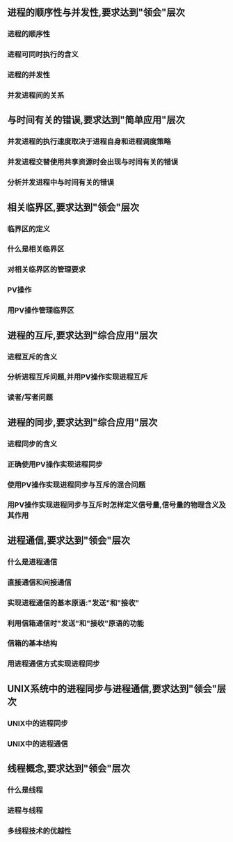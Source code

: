 ## 进程的顺序性与并发性,要求达到"领会"层次
### 进程的顺序性
### 进程可同时执行的含义
### 进程的并发性
### 并发进程间的关系
## 与时间有关的错误,要求达到"简单应用"层次
### 并发进程的执行速度取决于进程自身和进程调度策略
### 并发进程交替使用共享资源时会出现与时间有关的错误
### 分析并发进程中与时间有关的错误
## 相关临界区,要求达到"领会"层次
### 临界区的定义
### 什么是相关临界区
### 对相关临界区的管理要求
### PV操作
### 用PV操作管理临界区
## 进程的互斥,要求达到"综合应用"层次
### 进程互斥的含义
### 分析进程互斥问题,并用PV操作实现进程互斥
### 读者/写者问题
## 进程的同步,要求达到"综合应用"层次
### 进程同步的含义
### 正确使用PV操作实现进程同步
### 使用PV操作实现进程同步与互斥的混合问题
### 用PV操作实现进程同步与互斥时怎样定义信号量,信号量的物理含义及其作用
## 进程通信,要求达到"领会"层次
### 什么是进程通信
### 直接通信和间接通信
### 实现进程通信的基本原语:"发送"和"接收"
### 利用信箱通信时"发送"和"接收"原语的功能
### 信箱的基本结构
### 用进程通信方式实现进程同步
## UNIX系统中的进程同步与进程通信,要求达到"领会"层次
### UNIX中的进程同步
### UNIX中的进程通信
## 线程概念,要求达到"领会"层次
### 什么是线程
### 进程与线程
### 多线程技术的优越性